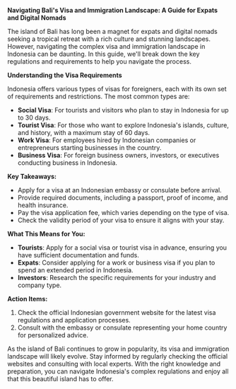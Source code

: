 **Navigating Bali's Visa and Immigration Landscape: A Guide for Expats and Digital Nomads**

The island of Bali has long been a magnet for expats and digital nomads seeking a tropical retreat with a rich culture and stunning landscapes. However, navigating the complex visa and immigration landscape in Indonesia can be daunting. In this guide, we'll break down the key regulations and requirements to help you navigate the process.

**Understanding the Visa Requirements**

Indonesia offers various types of visas for foreigners, each with its own set of requirements and restrictions. The most common types are:

* **Social Visa**: For tourists and visitors who plan to stay in Indonesia for up to 30 days.
* **Tourist Visa**: For those who want to explore Indonesia's islands, culture, and history, with a maximum stay of 60 days.
* **Work Visa**: For employees hired by Indonesian companies or entrepreneurs starting businesses in the country.
* **Business Visa**: For foreign business owners, investors, or executives conducting business in Indonesia.

**Key Takeaways:**

*   Apply for a visa at an Indonesian embassy or consulate before arrival.
*   Provide required documents, including a passport, proof of income, and health insurance.
*   Pay the visa application fee, which varies depending on the type of visa.
*   Check the validity period of your visa to ensure it aligns with your stay.

**What This Means for You:**

*   **Tourists**: Apply for a social visa or tourist visa in advance, ensuring you have sufficient documentation and funds.
*   **Expats**: Consider applying for a work or business visa if you plan to spend an extended period in Indonesia.
*   **Investors**: Research the specific requirements for your industry and company type.

**Action Items:**

1.  Check the official Indonesian government website for the latest visa regulations and application processes.
2.  Consult with the embassy or consulate representing your home country for personalized advice.

As the island of Bali continues to grow in popularity, its visa and immigration landscape will likely evolve. Stay informed by regularly checking the official websites and consulting with local experts. With the right knowledge and preparation, you can navigate Indonesia's complex regulations and enjoy all that this beautiful island has to offer.